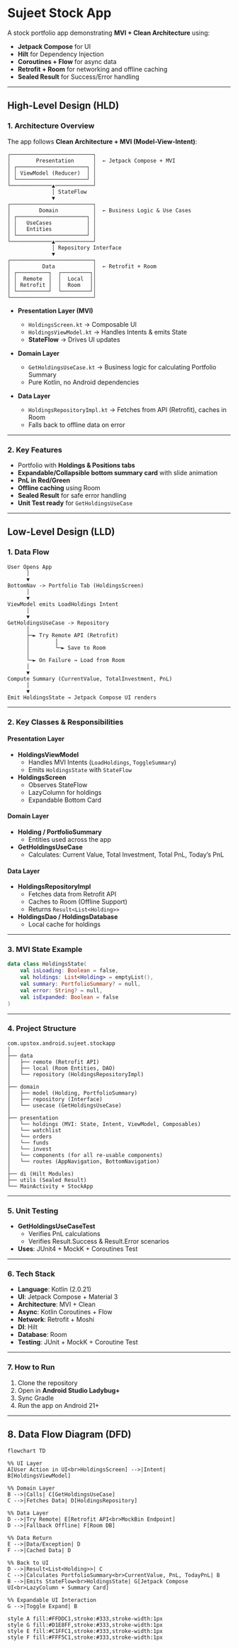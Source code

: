 # Sujeet Stock App

A stock portfolio app demonstrating **MVI + Clean Architecture** using:

- **Jetpack Compose** for UI
- **Hilt** for Dependency Injection
- **Coroutines + Flow** for async data
- **Retrofit + Room** for networking and offline caching
- **Sealed Result** for Success/Error handling

---

## **High-Level Design (HLD)**

### **1. Architecture Overview**

The app follows **Clean Architecture + MVI (Model-View-Intent)**:

```
┌──────────────────────────┐
│        Presentation      │  ← Jetpack Compose + MVI
│ ┌──────────────────────┐ │
│ │ ViewModel (Reducer)  │ │
│ └──────────────────────┘ │
└─────────────▲────────────┘
              │ StateFlow
              ▼
┌──────────────────────────┐
│         Domain           │  ← Business Logic & Use Cases
│ ┌──────────────────────┐ │
│ │   UseCases           │ │
│ │   Entities           │ │
│ └──────────────────────┘ │
└─────────────▲────────────┘
              │ Repository Interface
              ▼
┌──────────────────────────┐
│          Data            │  ← Retrofit + Room
│ ┌──────────┐  ┌─────────┐│
│ │  Remote  │  │  Local  ││
│ │ Retrofit │  │  Room   ││
│ └──────────┘  └─────────┘│
└──────────────────────────┘
```

- **Presentation Layer (MVI)**  
  - `HoldingsScreen.kt` → Composable UI  
  - `HoldingsViewModel.kt` → Handles Intents & emits State  
  - **StateFlow** → Drives UI updates  

- **Domain Layer**  
  - `GetHoldingsUseCase.kt` → Business logic for calculating Portfolio Summary  
  - Pure Kotlin, no Android dependencies  

- **Data Layer**  
  - `HoldingsRepositoryImpl.kt` → Fetches from API (Retrofit), caches in Room  
  - Falls back to offline data on error  

---

### **2. Key Features**

- Portfolio with **Holdings & Positions tabs**  
- **Expandable/Collapsible bottom summary card** with slide animation  
- **PnL in Red/Green**  
- **Offline caching** using Room  
- **Sealed Result** for safe error handling  
- **Unit Test ready** for `GetHoldingsUseCase`  

---

## **Low-Level Design (LLD)**

### **1. Data Flow**

```
User Opens App
      │
      ▼
BottomNav -> Portfolio Tab (HoldingsScreen)
      │
      ▼
ViewModel emits LoadHoldings Intent
      │
      ▼
GetHoldingsUseCase -> Repository
      │
      ├─► Try Remote API (Retrofit)
      │        │
      │        └─► Save to Room
      │
      └─► On Failure → Load from Room
      │
      ▼
Compute Summary (CurrentValue, TotalInvestment, PnL)
      │
      ▼
Emit HoldingsState → Jetpack Compose UI renders
```

---

### **2. Key Classes & Responsibilities**

#### **Presentation Layer**
- **HoldingsViewModel**  
  - Handles MVI Intents (`LoadHoldings`, `ToggleSummary`)  
  - Emits `HoldingsState` with `StateFlow`  
- **HoldingsScreen**  
  - Observes StateFlow  
  - LazyColumn for holdings  
  - Expandable Bottom Card  

#### **Domain Layer**
- **Holding / PortfolioSummary**  
  - Entities used across the app  
- **GetHoldingsUseCase**  
  - Calculates: Current Value, Total Investment, Total PnL, Today’s PnL  

#### **Data Layer**
- **HoldingsRepositoryImpl**  
  - Fetches data from Retrofit API  
  - Caches to Room (Offline Support)  
  - Returns `Result<List<Holding>>`  
- **HoldingsDao / HoldingsDatabase**  
  - Local cache for holdings  

---

### **3. MVI State Example**

```kotlin
data class HoldingsState(
    val isLoading: Boolean = false,
    val holdings: List<Holding> = emptyList(),
    val summary: PortfolioSummary? = null,
    val error: String? = null,
    val isExpanded: Boolean = false
)
```

---

### **4. Project Structure**

```
com.upstox.android.sujeet.stockapp
│
├── data
│   ├── remote (Retrofit API)
│   ├── local (Room Entities, DAO)
│   └── repository (HoldingsRepositoryImpl)
│
├── domain
│   ├── model (Holding, PortfolioSummary)
│   ├── repository (Interface)
│   └── usecase (GetHoldingsUseCase)
│
├── presentation
│   └── holdings (MVI: State, Intent, ViewModel, Composables)
│   └── watchlist 
│   └── orders 
│   └── funds 
│   └── invest 
│   └── components (for all re-usable components)
│   └── routes (AppNavigation, BottomNavigation)
│
├── di (Hilt Modules)
├── utils (Sealed Result)
└── MainActivity + StockApp
```

---

### **5. Unit Testing**

- **GetHoldingsUseCaseTest**  
  - Verifies PnL calculations  
  - Verifies Result.Success & Result.Error scenarios  
- **Uses**: JUnit4 + MockK + Coroutines Test

---

### **6. Tech Stack**

- **Language**: Kotlin (2.0.21)  
- **UI**: Jetpack Compose + Material 3  
- **Architecture**: MVI + Clean  
- **Async**: Kotlin Coroutines + Flow  
- **Network**: Retrofit + Moshi  
- **DI**: Hilt  
- **Database**: Room  
- **Testing**: JUnit + MockK + Coroutine Test  

---

### **7. How to Run**

1. Clone the repository  
2. Open in **Android Studio Ladybug+**  
3. Sync Gradle  
4. Run the app on Android 21+  

---

## **8. Data Flow Diagram (DFD)**

```mermaid
flowchart TD

%% UI Layer
A[User Action in UI<br>HoldingsScreen] -->|Intent| B[HoldingsViewModel]

%% Domain Layer
B -->|Calls| C[GetHoldingsUseCase]
C -->|Fetches Data| D[HoldingsRepository]

%% Data Layer
D -->|Try Remote| E[Retrofit API<br>MockBin Endpoint]
D -->|Fallback Offline| F[Room DB]

%% Data Return
E -->|Data/Exception| D
F -->|Cached Data| D

%% Back to UI
D -->|Result<List<Holding>>| C
C -->|Calculates PortfolioSummary<br>CurrentValue, PnL, TodayPnL| B
B -->|Emits StateFlow<br>HoldingsState| G[Jetpack Compose UI<br>LazyColumn + Summary Card]

%% Expandable UI Interaction
G -->|Toggle Expand| B

style A fill:#FFDDC1,stroke:#333,stroke-width:1px
style G fill:#D1E8FF,stroke:#333,stroke-width:1px
style E fill:#C1FFC1,stroke:#333,stroke-width:1px
style F fill:#FFF5C1,stroke:#333,stroke-width:1px
```

